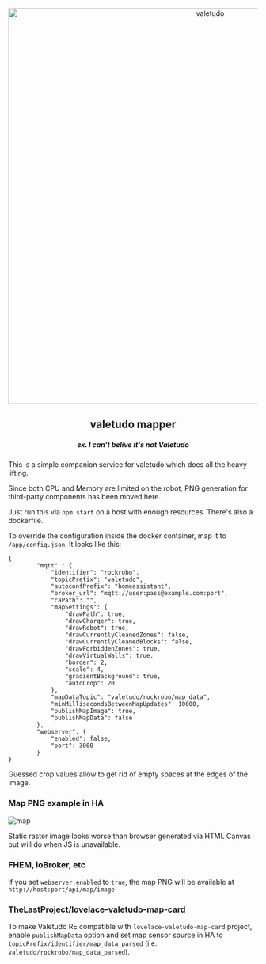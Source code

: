 <div align="center">
    <a href="https://github.com/rand256/valetudo"><img src="https://github.com/rand256/valetudo/blob/testing/assets/logo/valetudo_logo_with_name.svg" width="800" alt="valetudo"></a>
    <p align="center"><h2>valetudo mapper</h2><h5>ex. <em>I can't belive it's not Valetudo</em></h5></p>
</div>
This is a simple companion service for valetudo which does all the heavy lifting.

Since both CPU and Memory are limited on the robot, PNG generation for third-party components has been moved here.

Just run this via `npm start` on a host with enough resources. There's also a dockerfile.

To override the configuration inside the docker container, map it to `/app/config.json`. It looks like this:

```
{
        "mqtt" : {
            "identifier": "rockrobo",
            "topicPrefix": "valetudo",
            "autoconfPrefix": "homeassistant",
            "broker_url": "mqtt://user:pass@example.com:port",
            "caPath": "",
            "mapSettings": {
                "drawPath": true,
                "drawCharger": true,
                "drawRobot": true,
                "drawCurrentlyCleanedZones": false,
                "drawCurrentlyCleanedBlocks": false,
                "drawForbiddenZones": true,
                "drawVirtualWalls": true,
                "border": 2,
                "scale": 4,
                "gradientBackground": true,
                "autoCrop": 20
            },
            "mapDataTopic": "valetudo/rockrobo/map_data",
            "minMillisecondsBetweenMapUpdates": 10000,
            "publishMapImage": true,
            "publishMapData": false
        },
        "webserver": {
            "enabled": false,
            "port": 3000
        }
}
```

Guessed crop values allow to get rid of empty spaces at the edges of the image.

### Map PNG example in HA

![map](https://user-images.githubusercontent.com/30267719/67422498-45d8f480-f5db-11e9-8f23-b1472cfb0962.png)

Static raster image looks worse than browser generated via HTML Canvas but will do when JS is unavailable.

### FHEM, ioBroker, etc
If you set `webserver.enabled` to `true`, the map PNG will be available at `http://host:port/api/map/image`

### TheLastProject/lovelace-valetudo-map-card
To make Valetudo RE compatible with `lovelace-valetudo-map-card` project, enable `publishMapData` option and
set map sensor source in HA to `topicPrefix/identifier/map_data_parsed` (i.e. `valetudo/rockrobo/map_data_parsed`).
